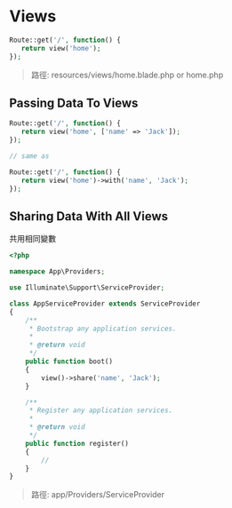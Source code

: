 # Views

```php
Route::get('/', function() {
   return view('home');
});
```

> 路徑: resources/views/home.blade.php or home.php

## Passing Data To Views

```php
Route::get('/', function() {
   return view('home', ['name' => 'Jack']);
});

// same as

Route::get('/', function() {
   return view('home')->with('name', 'Jack');
});
```

## Sharing Data With All Views

共用相同變數

```php
<?php

namespace App\Providers;

use Illuminate\Support\ServiceProvider;

class AppServiceProvider extends ServiceProvider
{
    /**
     * Bootstrap any application services.
     *
     * @return void
     */
    public function boot()
    {
        view()->share('name', 'Jack');
    }

    /**
     * Register any application services.
     *
     * @return void
     */
    public function register()
    {
        //
    }
}

```

> 路徑: app/Providers/ServiceProvider

